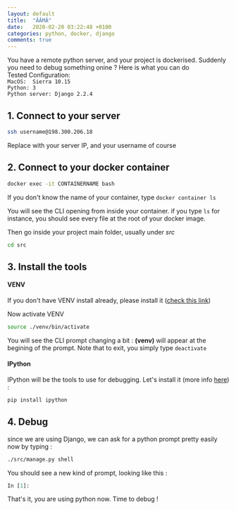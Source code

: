 ```yaml
---
layout: default
title:  "ÂÂMÂ"
date:   2020-02-20 03:22:48 +0100
categories: python, docker, django
comments: true
---
```


You have a remote python server, and your project is dockerised. Suddenly you need to debug something onine ? Here is what you can do  
Tested Configuration:  
`MacOS:  Sierra 10.15`  
`Python: 3`  
`Python server: Django 2.2.4`

## 1. Connect to your server

```bash
ssh username@198.300.206.18
```
Replace with your server IP, and your username of course

## 2. Connect to your docker container
```bash
docker exec -it CONTAINERNAME bash
```
If you don't know the name of your container, type `docker container ls`

You will see the CLI opening from inside your container. if you type `ls` for instance, you should see every file at the root of your docker image.

Then go inside your project main folder, usually under _src_

```bash
cd src
```

## 3. Install the tools

#### VENV
If you don't have VENV install already, please install it ([check this link](https://docs.python.org/3/library/venv.html))

Now activate VENV
```bash
source ./venv/bin/activate
```

You will see the CLI prompt changing a bit : **(venv)** will appear at the begining of the prompt. Note that to exit, you simply type `deactivate`

#### IPython

IPython will be the tools to use for debugging. Let's install it (more info [here](https://ipython.org/install.html)) :
```bash
pip install ipython
```

## 4. Debug

since we are using Django, we can ask for a python prompt pretty easily now by typing :

```bash
./src/manage.py shell
```

You should see a new kind of prompt, looking like this :
```Python
In [1]:
```

That's it, you are using python now. Time to debug !
